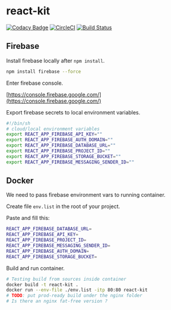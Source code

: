 # react-kit

[![Codacy Badge](https://api.codacy.com/project/badge/Grade/bc054a78be184800beaff7910cffdc99)](https://app.codacy.com/app/d-bo/react-kit?utm_source=github.com&utm_medium=referral&utm_content=d-bo/react-kit&utm_campaign=Badge_Grade_Dashboard)
[![CircleCI](https://circleci.com/gh/d-bo/react-kit/tree/dev.svg?style=svg)](https://circleci.com/gh/d-bo/react-kit/tree/dev)
[![Build Status](https://travis-ci.com/d-bo/react-kit.svg?branch=dev)](https://travis-ci.com/d-bo/react-kit)

## Firebase

Install firebase locally after ```npm install```.

```sh
npm install firebase --force
```

Enter firebase console.

[https://console.firebase.google.com/](https://console.firebase.google.com/)

Export firebase secrets to local environment variables.

```bash
#!/bin/sh
# cloud/local environment variables
export REACT_APP_FIREBASE_API_KEY=""
export REACT_APP_FIREBASE_AUTH_DOMAIN=""
export REACT_APP_FIREBASE_DATABASE_URL=""
export REACT_APP_FIREBASE_PROJECT_ID=""
export REACT_APP_FIREBASE_STORAGE_BUCKET=""
export REACT_APP_FIREBASE_MESSAGING_SENDER_ID=""
```

## Docker

We need to pass firebase environment vars to running container.

Create file ```env.list``` in the root of your project.

Paste and fill this:

```sh
REACT_APP_FIREBASE_DATABASE_URL=
REACT_APP_FIREBASE_API_KEY=
REACT_APP_FIREBASE_PROJECT_ID=
REACT_APP_FIREBASE_MESSAGING_SENDER_ID=
REACT_APP_FIREBASE_AUTH_DOMAIN=
REACT_APP_FIREBASE_STORAGE_BUCKET=
```

Build and run container.

```bash
# Testing build from sources inside container
docker build -t react-kit .
docker run --env-file ./env.list -itp 80:80 react-kit
# TODO: put prod-ready build under the nginx folder
# Is there an nginx fat-free version ?
```
